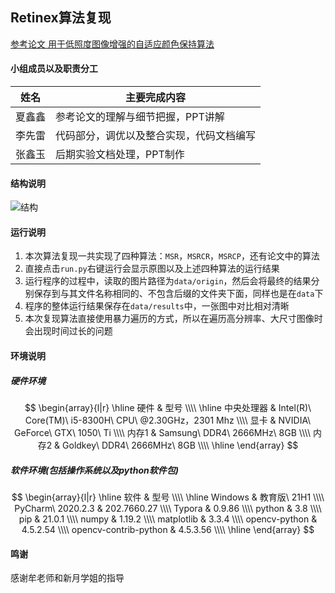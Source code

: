 ## Retinex算法复现
[参考论文 用于低照度图像增强的自适应颜色保持算法](http://cea.ceaj.org/CN/Y2019/V55/I24/190)

#### 小组成员以及职责分工

| 姓名   | 主要完成内容                             |
| ------ | ---------------------------------------- |
| 夏鑫鑫 | 参考论文的理解与细节把握，PPT讲解        |
| 李先雷 | 代码部分，调优以及整合实现，代码文档编写 |
| 张鑫玉 | 后期实验文档处理，PPT制作                |

#### 结构说明

![结构](https://gitee.com/QingShanxl/pictures/raw/master/img/image-20211127005550974.png)

#### 运行说明

1. 本次算法复现一共实现了四种算法：`MSR`，`MSRCR`，`MSRCP`，还有论文中的算法
2. 直接点击`run.py`右键运行会显示原图以及上述四种算法的运行结果
3. 运行程序的过程中，读取的图片路径为`data/origin`，然后会将最终的结果分别保存到与其文件名称相同的、不包含后缀的文件夹下面，同样也是在`data`下
4. 程序的整体运行结果保存在`data/results`中，一张图中对比相对清晰
5. 本次复现算法直接使用暴力遍历的方式，所以在遍历高分辨率、大尺寸图像时会出现时间过长的问题

#### 环境说明

##### 硬件环境

$$
\begin{array}{l|r}
\hline
硬件 & 型号 \\\\
\hline
中央处理器 & Intel(R)\ Core(TM)\ i5-8300H\ CPU\ @2.30GHz，2301 Mhz \\\\
显卡 & NVIDIA\ GeForce\ GTX\ 1050\ Ti \\\\
内存1 & Samsung\ DDR4\ 2666MHz\ 8GB \\\\
内存2 & Goldkey\ DDR4\ 2666MHz\ 8GB \\\\
\hline
\end{array}
$$

##### 软件环境(包括操作系统以及python软件包)

$$
\begin{array}{l|r}
\hline
软件 & 型号 \\\\
\hline
Windows & 教育版\ 21H1 \\\\
PyCharm\ 2020.2.3 & 202.7660.27 \\\\
Typora & 0.9.86 \\\\
python & 3.8 \\\\
pip & 21.0.1 \\\\
numpy & 1.19.2 \\\\ 
matplotlib & 3.3.4 \\\\
opencv-python & 4.5.2.54 \\\\
opencv-contrib-python & 4.5.3.56 \\\\
\hline
\end{array}
$$

#### 鸣谢

感谢牟老师和新月学姐的指导
